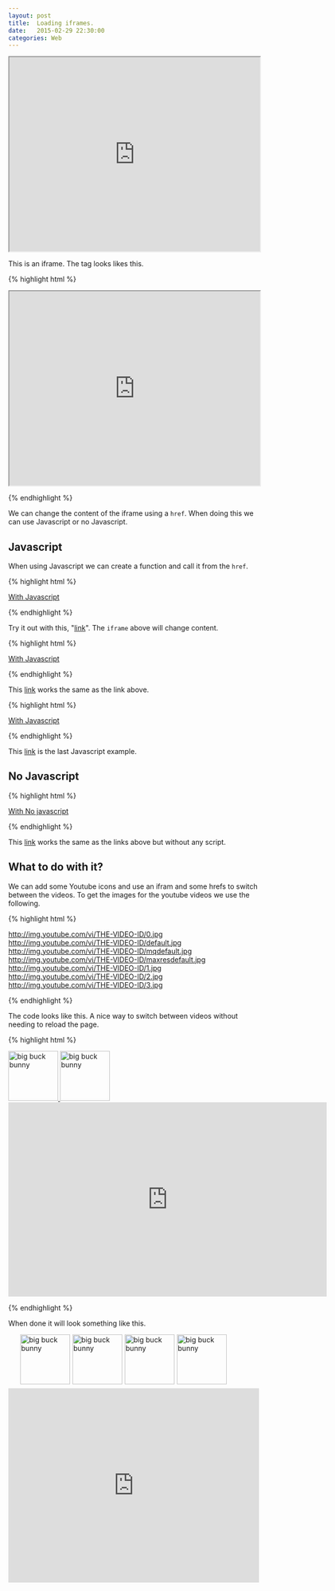 ```yaml
---
layout: post
title:  Loading iframes.
date:   2015-02-29 22:30:00
categories: Web
---
```


<iframe name="iframe" id="iframe" src="http://blog.anderswik.se" width="100%" height="390"></iframe>

This is an iframe. The tag looks likes this.

{% highlight html %}

<iframe name="iframe" id="iframe" src="http://blog.anderswik.se" width="100%" height="390"></iframe>

{% endhighlight %}

We can change the content of the iframe using a `href`. When doing this we can use Javascript or no Javascript.

Javascript
-------------

When using Javascript we can create a function and call it from the `href`.

{% highlight html %}

<script type="text/javascript">
function newTarget(url) {;
  var el = document.getElementById('iframe');
  el.src = url;
}
</script>

<a href="javascript:newTarget('http://ascii.demonfish.org');" title="With Javascript">With Javascript</a>

{% endhighlight %}

Try it out with this, "<a href="javascript:newTarget('http://ascii.demonfish.org');" title="With Javascript">link</a>". The `iframe` above will change content.

{% highlight html %}

<script type="text/javascript">
function newTarget2(url) {;
  window.frames['iframe'].location = url;
}
</script>

<a href="javascript:newTarget2('http://qr.demonfish.org');" title="With Javascript">With Javascript</a>

{% endhighlight %}

This <a href="javascript:newTarget2('http://qr.demonfish.org');" title="With Javascript">link</a> works the same as the link above.

{% highlight html %}

<script type="text/javascript">
function newTarget3(url) {;
  window.frames['iframe'].location.replace(url);
}
</script>

<a href="javascript:newTarget3('http://myip.demonfish.org');" title="With Javascript">With Javascript</a>

{% endhighlight %}

This <a href="javascript:newTarget3('http://myip.demonfish.org');" title="With Javascript">link</a> is the last Javascript example.


No Javascript
-------------

{% highlight html %}

<a href="http://www.demonfish.org" target="iframe">With No javascript</a>

{% endhighlight %}

This <a href="http://www.demonfish.org" target="iframe">link</a> works the same as the links above but without any script.


What to do with it?
-------------

We can add some Youtube icons and use an ifram and some hrefs to switch between the videos. To get the images for the youtube videos we use the following.

{% highlight html %}

http://img.youtube.com/vi/THE-VIDEO-ID/0.jpg
http://img.youtube.com/vi/THE-VIDEO-ID/default.jpg
http://img.youtube.com/vi/THE-VIDEO-ID/mqdefault.jpg
http://img.youtube.com/vi/THE-VIDEO-ID/maxresdefault.jpg
http://img.youtube.com/vi/THE-VIDEO-ID/1.jpg
http://img.youtube.com/vi/THE-VIDEO-ID/2.jpg
http://img.youtube.com/vi/THE-VIDEO-ID/3.jpg

{% endhighlight %}

The code looks like this. A nice way to switch between videos without needing to reload the page.

{% highlight html %}

<a href="https://www.youtube.com/embed/P5yHEKqx86U" target="youtube">
<img src="http://img.youtube.com/vi/P5yHEKqx86U/default.jpg" alt="big buck bunny" height="100" width="100">
</a>

<a href="https://www.youtube.com/embed/Z4C82eyhwgU" target="youtube">
<img src="http://img.youtube.com/vi/Z4C82eyhwgU/default.jpg" alt="big buck bunny" height="100" width="100">
</a>

<iframe id="youtube" width="640" height="390" src="https://www.youtube.com/embed/P5yHEKqx86U" frameborder="0" allowfullscreen></iframe>

{% endhighlight %}

When done it will look something like this.

<ul style="clear:both; list-style-type: none;">
  <li style="float:left; padding-bottom:5px;">
    <a href="https://www.youtube.com/embed/P5yHEKqx86U" target="youtube">
      <img src="http://img.youtube.com/vi/P5yHEKqx86U/default.jpg" alt="big buck bunny" height="100" width="100">
    </a>
  </li>
  <li style="float:left; padding-bottom:5px; padding-left:5px;">
    <a href="https://www.youtube.com/embed/Z4C82eyhwgU" target="youtube">
      <img src="http://img.youtube.com/vi/Z4C82eyhwgU/default.jpg" alt="big buck bunny" height="100" width="100">
    </a>
  </li>
  <li style="float:left; padding-bottom:5px; padding-left:5px;">
    <a href="https://www.youtube.com/embed/eRsGyueVLvQ" target="youtube">
      <img src="http://img.youtube.com/vi/eRsGyueVLvQ/default.jpg" alt="big buck bunny" height="100" width="100">
    </a>
  </li>
  <li style="float:left; padding-bottom:5px; padding-left:5px;">
    <a href="https://www.youtube.com/embed/R6MlUcmOul8" target="youtube">
      <img src="http://img.youtube.com/vi/R6MlUcmOul8/default.jpg" alt="big buck bunny" height="100" width="100">
    </a>
  </li>
</ul>

<iframe id="youtube" width="100%" height="390" src="https://www.youtube.com/embed/P5yHEKqx86U" frameborder="0" allowfullscreen></iframe>




<script type="text/javascript">
function newTarget(url) {;
  var el = document.getElementById('iframe');
  el.src = url;
}

function newTarget2(url) {;
  window.frames['iframe'].location = url;
}

function newTarget3(url) {;
  window.frames['iframe'].location.replace(url);
}
</script>



<!--
<script type="text/javascript">
/*
if ( top != self ) {
    top.location = self.location;
}
*/
</script>
-->
